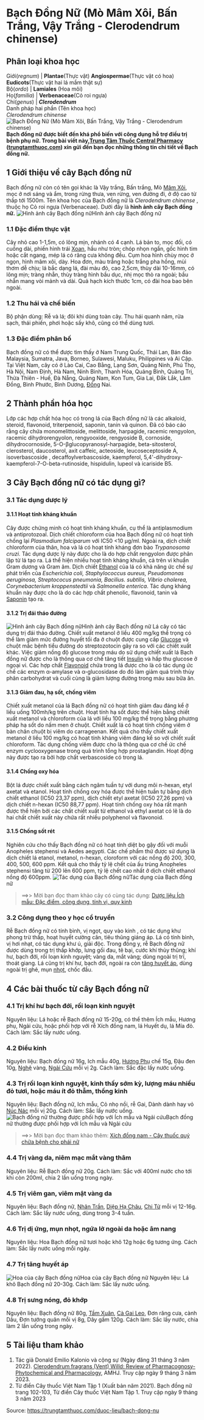 # Bạch Đồng Nữ (Mò Mâm Xôi, Bấn Trắng, Vậy Trắng - Clerodendrum chinense)

Phân loại khoa học  
---  
Giới(_regnum_) |  **Plantae**(Thực vật) **Angiospermae**(Thực vật có hoa) **Eudicots**(Thực vật hai lá mầm thật sự)  
Bộ(_ordo_) | **Lamiales** (Hoa môi)  
Họ(_familia_) | **Verbenaceae**(Cỏ roi ngựa)  
Chi(_genus_) | **_Clerodendrum_**  
Danh pháp hai phần (Tên khoa học)  
_Clerodendrum chinense_  
![Bạch Đồng Nữ \(Mò Mâm Xôi, Bấn Trắng, Vậy Trắng - Clerodendrum chinense\)](https://trungtamthuoc.com/images/others/bach-dong-nu-1-8236.jpg)
**Bạch đồng nữ được biết đến khá phổ biến với công dụng hỗ trợ điều trị bệnh phụ nữ. Trong bài viết này,[Trung Tâm Thuốc Central Pharmacy](https://trungtamthuoc.com/ "Trung Tâm Thuốc Central Pharmacy") ([trungtamthuoc.com](https://trungtamthuoc.com/ "trungtamthuoc.com")) xin gửi đến bạn đọc những thông tin chi tiết về Bạch đồng nữ.**
##  1 Giới thiệu về cây Bạch đồng nữ
Bạch đồng nữ còn có tên gọi khác là Vậy trắng, Bấn trắng, Mò [Mâm Xôi](https://trungtamthuoc.com/duoc-lieu/mam-xoi "Mâm Xôi"), mọc ở nơi sáng và ẩm, trong rừng thưa, ven rừng, ven đường đi, ở độ cao từ thấp tới 1500m.
Tên khoa học của Bạch đồng nữ là _Clerodendrum chinense_ , thuộc họ Cỏ roi ngựa (Verbenaceae). Dưới đây là **hình ảnh cây Bạch đồng nữ.**
![Hình ảnh cây Bạch đồng nữ](https://trungtamthuoc.com/images/item/bach-dong-nu-2.jpg)Hình ảnh cây Bạch đồng nữ
### 1.1 Đặc điểm thực vật
Cây nhỏ cao 1-1,5m, có lông mịn, nhánh có 4 cạnh. Lá bản to, mọc đối, có cuống dài, phiến hình trái [Xoan](https://trungtamthuoc.com/duoc-lieu/cay-xoan "Xoan"), hầu như tròn; chóp nhọn ngắn, gốc hình tim hoặc cắt ngang, mép lá có răng cưa không đều.
Cụm hoa hình chùy mọc ở ngọn, hình mâm xôi, dày. Hoa đơn, màu trắng hoặc trắng pha hồng, mùi thơm dễ chịu; lá bắc dạng lá, đài màu đỏ, cao 2,5cm, thùy dài 10-16mm, có lông mịn; tràng nhẵn, thùy tràng hình bầu dục, nhị mọc thò ra ngoài; bầu nhẵn mang vòi mảnh và dài. Quả hạch kích thước 1cm, có đài hoa bao bên ngoài.
### 1.2 Thu hái và chế biến
Bộ phận dùng: Rễ và lá; đôi khi dùng toàn cây.
Thu hái quanh năm, rửa sạch, thái phiến, phơi hoặc sấy khô, cũng có thể dùng tươi.
### 1.3 Đặc điểm phân bố
Bạch đồng nữ có thể được tìm thấy ở Nam Trung Quốc, Thái Lan, Bán đảo Malaysia, Sumatra, Java, Borneo, Sulawesi, Maluku, Philippines và Ai Cập. 
Tại Việt Nam, cây có ở Lào Cai, Cao Bằng, Lạng Sơn, Quảng Ninh, Phú Thọ, Hà Nội, Nam Định, Hà Nam, Ninh Bình, Thanh Hóa, Quảng Bình, Quảng Trị, Thừa Thiên - Huế, Đà Nẵng, Quảng Nam, Kon Tum, Gia Lai, Đắk Lắk, Lâm Đồng, Bình Phước, Bình Dương, [Đồng](https://trungtamthuoc.com/hoat-chat/dong "Đồng") Nai.
##  2 Thành phần hóa học
Lớp các hợp chất hóa học có trong lá của Bạch đồng nữ là các alkaloid, steroid, flavonoid, triterpenoid, saponin, tanin và quinon. Đã có báo cáo rằng cây chứa monomelittoside, melittoside, harpagide, racemic rengyolon, racemic dihydrorengyolon, rengyooxide, rengyoside B, cornoside, dihydrocornoside, 5-O-βglucopyranosyl-harpagide, beta-sitosterol, clerosterol, daucosterol, axit caffeic, acteoside, leucoseceptoside A, isoverbascoside , decaffoylverbascoside, kaempferol, 5,4'-dihydroxy-kaempferol-7-O-beta-rutinoside, hispidulin, lupeol và icariside B5.
##  3 Cây Bạch đồng nữ có tác dụng gì?
### 3.1 Tác dụng dược lý
#### 3.1.1 Hoạt tính kháng khuẩn
Cây được chứng minh có hoạt tính kháng khuẩn, cụ thể là antiplasmodium và antiprotozoal. Dịch chiết chloroform của hoa Bạch đồng nữ có hoạt tính chống lại _Plasmodium falciparum_ với IC50 <10 μg/ml. Ngoài ra, dịch chiết chloroform của thân, hoa và lá có hoạt tính kháng đơn bào _Trypanosoma cruzi._ Tác dụng dược lý này được cho là do hợp chất rengyolon được phân lập từ lá tạo ra.
Lá thể hiện nhiều hoạt tính kháng khuẩn, cả trên vi khuẩn Gram dương và Gram âm. Dịch chiết [Ethanol](https://trungtamthuoc.com/hoat-chat/ethanol "Ethanol") của lá có khả năng ức chế sự phát triển của _Escherichia coli, Staphylococcus aureus, Pseudomonas aeruginosa, Streptococus pneumonia, Bacilius. subtilis, Vibrio cholerea, Corynebacterium kroppenstedtii_ và _Salmonella enterica_. Tác dụng kháng khuẩn này được cho là do các hợp chất phenolic, flavonoid, tanin và [Saponin](https://trungtamthuoc.com/hoat-chat/saponin "Saponin") tạo ra.
#### 3.1.2 Trị đái tháo đường
![Hình ảnh cây Bạch đồng nữ](https://trungtamthuoc.com/images/item/bach-dong-nu-7.jpg)Hình ảnh cây Bạch đồng nữ
Lá cây có tác dụng trị đái tháo đường. Chiết xuất metanol ở liều 400 mg/kg thể trọng có thể làm giảm mức đường huyết tối đa ở chuột được cung cấp [Glucose](https://trungtamthuoc.com/hoat-chat/glucose "Glucose") và chuột mắc bệnh tiểu đường do streptozotocin gây ra so với các chiết xuất khác.
Việc giảm nồng độ glucose trong máu do sử dụng chiết xuất lá Bạch đồng nữ được cho là thông qua cơ chế tăng tiết [Insulin](https://trungtamthuoc.com/hoat-chat/insulin "Insulin") và hấp thu glucose ở ngoại vi. Các hợp chất [Flavonoid](https://trungtamthuoc.com/hoat-chat/flavonoid "Flavonoid") chứa trong lá được cho là có tác dụng ức chế các enzym α-amylase và α-glucosidase do đó làm giảm quá trình thủy phân carbohydrat và cuối cùng là giảm lượng đường trong máu sau bữa ăn. 
#### 3.1.3 Giảm đau, hạ sốt, chống viêm
Chiết xuất metanol của lá Bạch đồng nữ có hoạt tính giảm đau đáng kể ở liều uống 100mh/kg trên chuột. 
Hoạt tính hạ sốt được thể hiện bằng chiết xuất metanol và chloroform của lá với liều 100 mg/kg thể trọng bằng phương pháp hạ sốt do nấm men ở chuột. 
Chiết xuất lá có hoạt tính chống viêm ở bàn chân chuột bị viêm do carrageenan. Kết quả cho thấy chiết xuất metanol ở liều 100 mg/kg có hoạt tính kháng viêm đáng kể so với chiết xuất chloroform. Tác dụng chống viêm được cho là thông qua cơ chế ức chế enzym cyclooxygenase trong quá trình tổng hợp prostaglandin. Hoạt động này được tạo ra bởi hợp chất verbascoside có trong lá.
#### 3.1.4 Chống oxy hóa
Bột lá được chiết xuất bằng cách ngâm tuần tự với dung môi n-hexan, etyl axetat và etanol. Hoạt tính chống oxy hóa được thể hiện tuần tự bằng dịch chiết ethanol (IC50 23,37 ppm), dịch chiết etyl axetat (IC50 27,26 ppm) và dịch chiết n-hexan (IC50 88,77 ppm). Hoạt tính chống oxy hóa rất mạnh được thể hiện bởi các chất chiết xuất từ ​​ethanol và ethyl axetat có lẽ là do hai chất chiết xuất này chứa rất nhiều polyphenol và flavonoid.
#### 3.1.5 Chống sốt rét
Nghiên cứu cho thấy Bạch đồng nữ có hoạt tính diệt bọ gậy đối với muỗi Anopheles stephensi và Aedes aegypti. Các chế phẩm thử được sử dụng là dịch chiết lá etanol, metanol, n-hexan, cloroform với các nồng độ 200, 300, 400, 500, 600 ppm. Kết quả cho thấy tỷ lệ chết của ấu trùng Anopheles stephensi tăng từ 200 lên 600 ppm, tỷ lệ chết cao nhất ở dịch chiết ethanol nồng độ 600ppm. 
![Tác dụng của Bạch đồng nữ](https://trungtamthuoc.com/images/item/bach-dong-nu-3.jpg)Tác dụng của Bạch đồng nữ
> ==>> Mời bạn đọc tham khảo cây có cùng tác dụng: [Dược liệu Ích mẫu: Đặc điểm, công dụng, tính vị, quy kinh](https://trungtamthuoc.com/duoc-lieu/ich-mau-38)
### 3.2 Công dụng theo y học cổ truyền
Rễ Bạch đồng nữ có tính bình, vị ngọt, quy vào kinh , có tác dụng khư phong trừ thấp, hoạt huyết cường cân, tiêu thũng giáng áp. Lá có tính bình, vị hơi nhạt, có tác dụng khư ú, giải độc.
Trong đông y, rễ Bạch đồng nữ được dùng trong trị thấp khớp, lưng gối đau, tê bại, cước khí thủy thũng; khí hư, bạch đới, rối loạn kinh nguyệt; vàng da, mắt vàng; dùng ngoài trị trĩ, thoát giang. Lá cũng trị khí hư, bạch đới, ngoài ra còn [tăng huyết áp](https://trungtamthuoc.com/bai-viet/tang-huyet-ap "tăng huyết áp"), dùng ngoài trị ghẻ, mụn [nhọt](https://trungtamthuoc.com/bai-viet/nhot "nhọt"), chốc đầu.
##  4 Các bài thuốc từ cây Bạch đồng nữ
### 4.1 Trị khí hư bạch đới, rối loạn kinh nguyệt
Nguyên liệu: Lá hoặc rễ Bạch đồng nữ 15-20g, có thể thêm Ích mẫu, Hương phụ, Ngải cứu, hoặc phối hợp với rễ Xích đồng nam, lá Huyết dụ, lá Mía đỏ.
Cách làm: Sắc lấy nước uống.
### 4.2 Điều kinh
Nguyên liệu: Bạch đồng nữ 16g, Ich mẫu 40g, [Hương Phụ](https://trungtamthuoc.com/duoc-lieu/huong-phu "Hương Phụ") chế 15g, Đậu đen 10g, [Nghệ](https://trungtamthuoc.com/duoc-lieu/nghe-21 "Nghệ") vàng, [Ngải Cứu](https://trungtamthuoc.com/duoc-lieu/ngai-cuu-82 "Ngải Cứu") mỗi vị 2g.
Cách làm: Sắc đặc lấy nước uống.
### 4.3 Trị rối loạn kinh nguyệt, kinh thấy sớm kỳ, lượng máu nhiều đỏ tươi, hoặc máu ít đỏ thẫm, thống kinh
Nguyên liệu: Bạch đồng nữ, Ich mẫu, Cỏ nhọ nồi, rễ Gai, Dành dành hay vỏ [Núc Nác](https://trungtamthuoc.com/duoc-lieu/nuc-nac "Núc Nác") mỗi vị 20g.
Cách làm: Sắc lấy nước uống.
![Bạch đồng nữ thường được phối hợp với Ích mẫu và Ngải cứu](https://trungtamthuoc.com/images/item/bach-dong-nu-4.jpg)Bạch đồng nữ thường được phối hợp với Ích mẫu và Ngải cứu
> ==>> Mời bạn đọc tham khảo thêm: [Xích đồng nam - Cây thuốc quý chữa bệnh cho phái nữ](https://trungtamthuoc.com/duoc-lieu/xich-dong-nam)
### 4.4 Trị vàng da, niêm mạc mắt vàng thâm
Nguyên liệu: Rễ Bạch đồng nữ 20g.
Cách làm: Sắc với 400ml nước cho tới khi còn 200ml, chia 2 lần uống trong ngày.
### 4.5 Trị viêm gan, viêm mật vàng da
Nguyên liệu: Bạch đồng nữ, [Nhân Trần](https://trungtamthuoc.com/duoc-lieu/nhan-tran-71 "Nhân Trần"), [Diệp Hạ Châu](https://trungtamthuoc.com/duoc-lieu/diep-ha-chau-14 "Diệp Hạ Châu"), [Chi Tử](https://trungtamthuoc.com/duoc-lieu/chi-tu "Chi Tử") mỗi vị 12-16g.
Cách làm: Sắc lấy nước uống, dùng trong 3-4 tuần.
### 4.6 Trị dị ứng, mụn nhọt, ngứa lở ngoài da hoặc âm nang
Nguyên liệu: Hoa Bạch đồng nữ tươi hoặc khô 12g hoặc 6g tương ứng.
Cách làm: Sắc lấy nước uống mỗi ngày.
### 4.7 Trị tăng huyết áp
![Hoa của cây Bạch đồng nữ](https://trungtamthuoc.com/images/item/bach-dong-nu-j-0.jpg)Hoa của cây Bạch đồng nữ
Nguyên liệu: Lá khô Bạch đồng nữ 20-30g.
Cách làm: Sắc lấy nước uống.
### 4.8 Trị sưng nóng, đỏ khớp
Nguyên liệu: Bạch đồng nữ 80g, [Tầm Xuân](https://trungtamthuoc.com/duoc-lieu/tam-xuan "Tầm Xuân"), [Cà Gai Leo](https://trungtamthuoc.com/duoc-lieu/ca-gai-leo-32 "Cà Gai Leo"), Đơn răng cưa, cành Dâu, Đơn tướng quân mỗi vị 8g, Dây gấm 120g.
Cách làm: Sắc lấy nước, chia làm 2 lần uống trong ngày.
##  5 Tài liệu tham khảo
1. Tác giả Donald Emilio Kalonio và cộng sự (Ngày đăng 31 tháng 3 năm 2022). [Clerodendrum fragrans (Vent) Willd: Review of Pharmacognosy-Phytochemical and Pharmacology](https://journal.ahmareduc.or.id/index.php/AMHJ/article/view/96), AMHJ. Truy cập ngày 9 tháng 3 năm 2023. 
2. Từ điển Cây thuốc Việt Nam Tập 1 (Xuất bản năm 2021). Bạch đồng nữ trang 102-103, Từ điển Cây thuốc Việt Nam Tập 1. Truy cập ngày 9 tháng 3 năm 2023


Source: https://trungtamthuoc.com/duoc-lieu/bach-dong-nu
